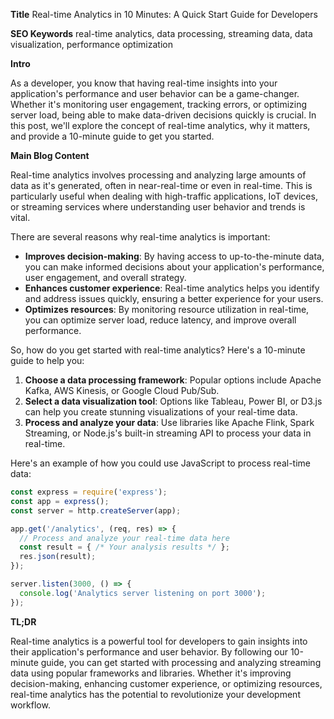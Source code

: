**Title**
Real-time Analytics in 10 Minutes: A Quick Start Guide for Developers

**SEO Keywords**
real-time analytics, data processing, streaming data, data visualization, performance optimization

**Intro**

As a developer, you know that having real-time insights into your application's performance and user behavior can be a game-changer. Whether it's monitoring user engagement, tracking errors, or optimizing server load, being able to make data-driven decisions quickly is crucial. In this post, we'll explore the concept of real-time analytics, why it matters, and provide a 10-minute guide to get you started.

**Main Blog Content**

Real-time analytics involves processing and analyzing large amounts of data as it's generated, often in near-real-time or even in real-time. This is particularly useful when dealing with high-traffic applications, IoT devices, or streaming services where understanding user behavior and trends is vital.

There are several reasons why real-time analytics is important:

* **Improves decision-making**: By having access to up-to-the-minute data, you can make informed decisions about your application's performance, user engagement, and overall strategy.
* **Enhances customer experience**: Real-time analytics helps you identify and address issues quickly, ensuring a better experience for your users.
* **Optimizes resources**: By monitoring resource utilization in real-time, you can optimize server load, reduce latency, and improve overall performance.

So, how do you get started with real-time analytics? Here's a 10-minute guide to help you:

1. **Choose a data processing framework**: Popular options include Apache Kafka, AWS Kinesis, or Google Cloud Pub/Sub.
2. **Select a data visualization tool**: Options like Tableau, Power BI, or D3.js can help you create stunning visualizations of your real-time data.
3. **Process and analyze your data**: Use libraries like Apache Flink, Spark Streaming, or Node.js's built-in streaming API to process your data in real-time.

Here's an example of how you could use JavaScript to process real-time data:

```javascript
const express = require('express');
const app = express();
const server = http.createServer(app);

app.get('/analytics', (req, res) => {
  // Process and analyze your real-time data here
  const result = { /* Your analysis results */ };
  res.json(result);
});

server.listen(3000, () => {
  console.log('Analytics server listening on port 3000');
});
```

**TL;DR**

Real-time analytics is a powerful tool for developers to gain insights into their application's performance and user behavior. By following our 10-minute guide, you can get started with processing and analyzing streaming data using popular frameworks and libraries. Whether it's improving decision-making, enhancing customer experience, or optimizing resources, real-time analytics has the potential to revolutionize your development workflow.